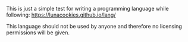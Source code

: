 This is just a simple test for writing a programming language while following: https://lunacookies.github.io/lang/ 

This language should not be used by anyone and therefore no licensing permissions will be given. 